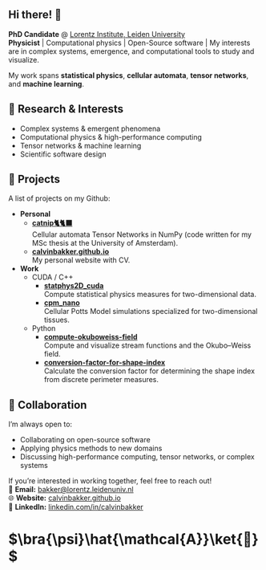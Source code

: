 ## Hi there! 👋
**PhD Candidate** @ [Lorentz Institute, Leiden University](https://www.lorentz.leidenuniv.nl/)  
**Physicist** | Computational physics | Open-Source software | 
My interests are in complex systems, emergence, and computational tools to study and visualize. 

My work spans **statistical physics**, **cellular automata**, **tensor networks**, and **machine learning**.


## 🔬 Research & Interests

- Complex systems & emergent phenomena
- Computational physics & high-performance computing
- Tensor networks & machine learning
- Scientific software design


## 📂 Projects
A list of projects on my Github:
- **Personal**
  - **[catnip🐈🐈‍⬛](https://github.com/calvinbakker/catnip)**  
    Cellular automata Tensor Networks in NumPy (code written for my MSc thesis at the University of Amsterdam).
  - **[calvinbakker.github.io](https://calvinbakker.github.io/)**  
    My personal website with CV.
- **Work**
  - CUDA / C++
    - **[statphys2D_cuda](https://github.com/calvinbakker/statphys2D_cuda)**  
      Compute statistical physics measures for two-dimensional data.
    - **[cpm_nano](https://github.com/calvinbakker/cpm_nano)**  
      Cellular Potts Model simulations specialized for two-dimensional tissues.
  - Python
    - **[compute-okuboweiss-field](https://github.com/calvinbakker/compute-okuboweiss-field)**  
      Compute and visualize stream functions and the Okubo–Weiss field.
    - **[conversion-factor-for-shape-index](https://github.com/calvinbakker/conversion-factor-for-shape-index)**  
      Calculate the conversion factor for determining the shape index from discrete perimeter measures.


## 🤝 Collaboration
I’m always open to:
- Collaborating on open-source software
- Applying physics methods to new domains
- Discussing high-performance computing, tensor networks, or complex systems

If you’re interested in working together, feel free to reach out!   
📧 **Email:** bakker@lorentz.leidenuniv.nl  
🌐 **Website:** [calvinbakker.github.io](https://calvinbakker.github.io/)  
💼 **LinkedIn:** [linkedin.com/in/calvinbakker](https://nl.linkedin.com/in/calvin-bakker-471b70153)

# $\bra{\psi}\hat{\mathcal{A}}\ket{🐤}$    
